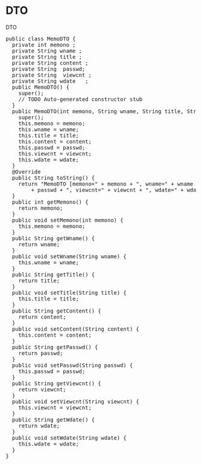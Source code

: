 # DTO 

DTO 

<pre>public class MemoDTO {
  private int memono ;
  private String wname ;
  private String title ;
  private String content ;  
  private String  passwd; 
  private String  viewcnt ;
  private String wdate   ;
  public MemoDTO() {
    super();
    // TODO Auto-generated constructor stub
  }
  public MemoDTO(int memono, String wname, String title, String content, String passwd, String viewcnt, String wdate) {
    super();
    this.memono = memono;
    this.wname = wname;
    this.title = title;
    this.content = content;
    this.passwd = passwd;
    this.viewcnt = viewcnt;
    this.wdate = wdate;
  }
  @Override
  public String toString() {
    return "MemoDTO [memono=" + memono + ", wname=" + wname + ", title=" + title + ", content=" + content + ", passwd="
        + passwd + ", viewcnt=" + viewcnt + ", wdate=" + wdate + "]";
  }
  public int getMemono() {
    return memono;
  }
  public void setMemono(int memono) {
    this.memono = memono;
  }
  public String getWname() {
    return wname;
  }
  public void setWname(String wname) {
    this.wname = wname;
  }
  public String getTitle() {
    return title;
  }
  public void setTitle(String title) {
    this.title = title;
  }
  public String getContent() {
    return content;
  }
  public void setContent(String content) {
    this.content = content;
  }
  public String getPasswd() {
    return passwd;
  }
  public void setPasswd(String passwd) {
    this.passwd = passwd;
  }
  public String getViewcnt() {
    return viewcnt;
  }
  public void setViewcnt(String viewcnt) {
    this.viewcnt = viewcnt;
  }
  public String getWdate() {
    return wdate;
  }
  public void setWdate(String wdate) {
    this.wdate = wdate;
  }
}

